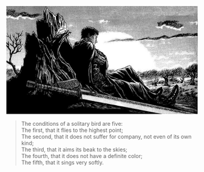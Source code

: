 ![alt-text](/img/Berserk.jpg)
>The conditions of a solitary bird are five:\
The first, that it flies to the highest point;\
The second, that it does not suffer for company, not even of its own kind;\
The third, that it aims its beak to the skies;\
The fourth, that it does not have a definite color;\
The fifth, that it sings very softly.


